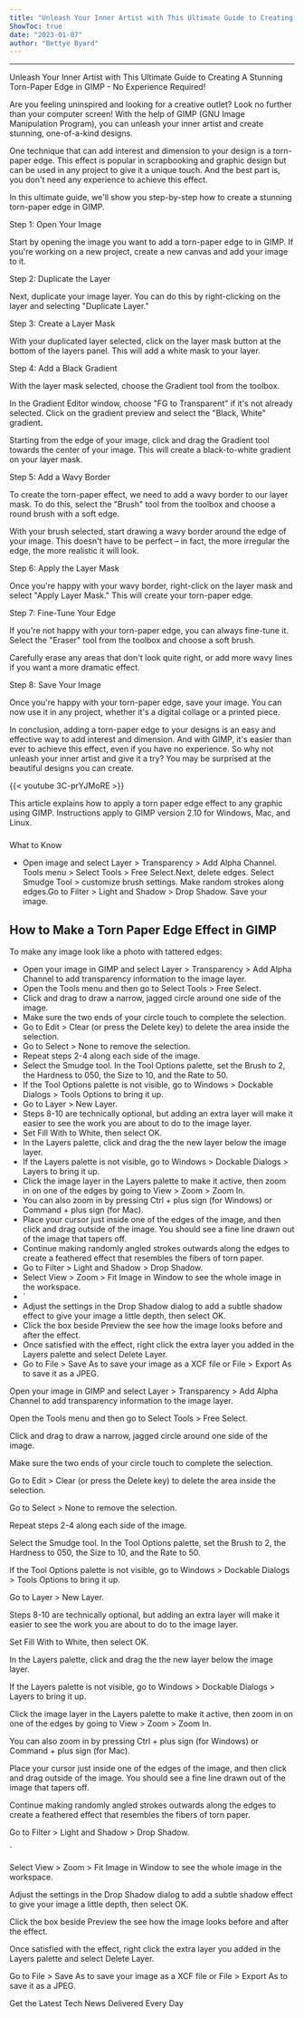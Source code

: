 ```yaml
---
title: "Unleash Your Inner Artist with This Ultimate Guide to Creating A Stunning Torn-Paper Edge in GIMP - No Experience Required!"
ShowToc: true 
date: "2023-01-07"
author: "Bettye Byard"
---
```

*****
Unleash Your Inner Artist with This Ultimate Guide to Creating A Stunning Torn-Paper Edge in GIMP - No Experience Required!

Are you feeling uninspired and looking for a creative outlet? Look no further than your computer screen! With the help of GIMP (GNU Image Manipulation Program), you can unleash your inner artist and create stunning, one-of-a-kind designs.

One technique that can add interest and dimension to your design is a torn-paper edge. This effect is popular in scrapbooking and graphic design but can be used in any project to give it a unique touch. And the best part is, you don't need any experience to achieve this effect.

In this ultimate guide, we'll show you step-by-step how to create a stunning torn-paper edge in GIMP.

Step 1: Open Your Image

Start by opening the image you want to add a torn-paper edge to in GIMP. If you're working on a new project, create a new canvas and add your image to it.

Step 2: Duplicate the Layer

Next, duplicate your image layer. You can do this by right-clicking on the layer and selecting "Duplicate Layer."

Step 3: Create a Layer Mask

With your duplicated layer selected, click on the layer mask button at the bottom of the layers panel. This will add a white mask to your layer.

Step 4: Add a Black Gradient

With the layer mask selected, choose the Gradient tool from the toolbox.

In the Gradient Editor window, choose "FG to Transparent" if it's not already selected. Click on the gradient preview and select the "Black, White" gradient.

Starting from the edge of your image, click and drag the Gradient tool towards the center of your image. This will create a black-to-white gradient on your layer mask.

Step 5: Add a Wavy Border

To create the torn-paper effect, we need to add a wavy border to our layer mask. To do this, select the "Brush" tool from the toolbox and choose a round brush with a soft edge.

With your brush selected, start drawing a wavy border around the edge of your image. This doesn't have to be perfect – in fact, the more irregular the edge, the more realistic it will look.

Step 6: Apply the Layer Mask

Once you're happy with your wavy border, right-click on the layer mask and select "Apply Layer Mask." This will create your torn-paper edge.

Step 7: Fine-Tune Your Edge

If you're not happy with your torn-paper edge, you can always fine-tune it. Select the "Eraser" tool from the toolbox and choose a soft brush.

Carefully erase any areas that don't look quite right, or add more wavy lines if you want a more dramatic effect.

Step 8: Save Your Image

Once you're happy with your torn-paper edge, save your image. You can now use it in any project, whether it's a digital collage or a printed piece.

In conclusion, adding a torn-paper edge to your designs is an easy and effective way to add interest and dimension. And with GIMP, it's easier than ever to achieve this effect, even if you have no experience. So why not unleash your inner artist and give it a try? You may be surprised at the beautiful designs you can create.

{{< youtube 3C-prYJMoRE >}} 




This article explains how to apply a torn paper edge effect to any graphic using GIMP. Instructions apply to GIMP version 2.10 for Windows, Mac, and Linux.

 
### 
What to Know
 
- Open image and select Layer > Transparency > Add Alpha Channel. Tools menu > Select Tools > Free Select.Next, delete edges. Select Smudge Tool > customize brush settings. Make random strokes along edges.Go to Filter > Light and Shadow > Drop Shadow. Save your image.

 
##   How to Make a Torn Paper Edge Effect in GIMP  
 

To make any image look like a photo with tattered edges:

 
- Open your image in GIMP and select Layer > Transparency > Add Alpha Channel to add transparency information to the image layer.
 - Open the Tools menu and then go to Select Tools > Free Select.
 - Click and drag to draw a narrow, jagged circle around one side of the image.
 - Make sure the two ends of your circle touch to complete the selection.
 - Go to Edit > Clear (or press the Delete key) to delete the area inside the selection.
 - Go to Select > None to remove the selection.
 - Repeat steps 2-4 along each side of the image.
 - Select the Smudge tool. In the Tool Options palette, set the Brush to 2, the Hardness to 050, the Size to 10, and the Rate to 50.
 - If the Tool Options palette is not visible, go to Windows > Dockable Dialogs > Tools Options to bring it up.
 - Go to Layer > New Layer.
 - Steps 8-10 are technically optional, but adding an extra layer will make it easier to see the work you are about to do to the image layer.
 - Set Fill With to White, then select OK.
 - In the Layers palette, click and drag the the new layer below the image layer.
 - If the Layers palette is not visible, go to Windows > Dockable Dialogs > Layers to bring it up.
 - Click the image layer in the Layers palette to make it active, then zoom in on one of the edges by going to View > Zoom > Zoom In.
 - You can also zoom in by pressing Ctrl + plus sign (for Windows) or Command + plus sign (for Mac).
 - Place your cursor just inside one of the edges of the image, and then click and drag outside of the image. You should see a fine line drawn out of the image that tapers off.
 - Continue making randomly angled strokes outwards along the edges to create a feathered effect that resembles the fibers of torn paper.
 - Go to Filter > Light and Shadow > Drop Shadow.
 - Select View > Zoom > Fit Image in Window to see the whole image in the workspace.
 - `
 - Adjust the settings in the Drop Shadow dialog to add a subtle shadow effect to give your image a little depth, then select OK.
 - Click the box beside Preview the see how the image looks before and after the effect.
 - Once satisfied with the effect, right click the extra layer you added in the Layers palette and select Delete Layer.
 - Go to File > Save As to save your image as a XCF file or File > Export As to save it as a JPEG.

 

Open your image in GIMP and select Layer > Transparency > Add Alpha Channel to add transparency information to the image layer.

 

Open the Tools menu and then go to Select Tools > Free Select.

 

Click and drag to draw a narrow, jagged circle around one side of the image.

 
Make sure the two ends of your circle touch to complete the selection.
 

Go to Edit > Clear (or press the Delete key) to delete the area inside the selection.

 

Go to Select > None to remove the selection.

 

Repeat steps 2-4 along each side of the image.

 

Select the Smudge tool. In the Tool Options palette, set the Brush to 2, the Hardness to 050, the Size to 10, and the Rate to 50.

 
If the Tool Options palette is not visible, go to Windows > Dockable Dialogs > Tools Options to bring it up.
 

Go to Layer > New Layer.

 
Steps 8-10 are technically optional, but adding an extra layer will make it easier to see the work you are about to do to the image layer.
 

Set Fill With to White, then select OK.

 

In the Layers palette, click and drag the the new layer below the image layer.

 
If the Layers palette is not visible, go to Windows > Dockable Dialogs > Layers to bring it up.
 

Click the image layer in the Layers palette to make it active, then zoom in on one of the edges by going to View > Zoom > Zoom In.

 
You can also zoom in by pressing Ctrl + plus sign (for Windows) or Command + plus sign (for Mac).
 

Place your cursor just inside one of the edges of the image, and then click and drag outside of the image. You should see a fine line drawn out of the image that tapers off.

 

Continue making randomly angled strokes outwards along the edges to create a feathered effect that resembles the fibers of torn paper.

 

Go to Filter > Light and Shadow > Drop Shadow.

 

`

 
Select View > Zoom > Fit Image in Window to see the whole image in the workspace.
 

Adjust the settings in the Drop Shadow dialog to add a subtle shadow effect to give your image a little depth, then select OK.

 
Click the box beside Preview the see how the image looks before and after the effect.
 

Once satisfied with the effect, right click the extra layer you added in the Layers palette and select Delete Layer.

 

Go to File > Save As to save your image as a XCF file or File > Export As to save it as a JPEG.

 

Get the Latest Tech News Delivered Every Day




